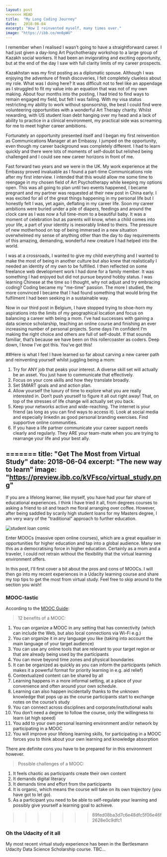 ```yaml
---
layout: post
<<<<<<< HEAD
title:  "My Long Coding Journey"
date:   2018-06-04
excerpt: "How I reinvented myself, many times over."
image: "https://ibb.co/mn6pWU"
---
```


I remember when I realised I wasn’t going to have a straightforward career. I had just given a day-long Art Psychotherapy workshop to a large group of Kazakh social workers. It had been an invigorating and exciting opportunity, but at the end of the day I saw with full clarity limits of my career prospects.

Kazakhstan was my first posting as a diplomatic spouse. Although I was enjoying the adventure of fresh discoveries, I felt completely clueless about my role. What was I doing here? It was difficult not to feel like an appendage as I struggled to fit my value into an equation that was not of my own making. About four months into the posting, I had tried to find ways to remain engaged my field, but felt I was failing. With my visa status restricting my ability to work without sponsorship, the best I could find were volunteering opportunities with a wonderful Art Therapy charity. Whilst rewarding, with US student loan debt hanging over my head and a lack of ability to practice in a clinical environment, my practical side was screaming for me to meet higher career ambitions.

Fortunately an opportunity presented itself and I began my first reinvention as Communications Manager at an Embassy. I jumped on the opportunity, even though my career background was completely different. I had to learn quickly and there were lots of moments of self-doubt but relished being challenged and I could see new career horizons in front of me.

Fast forward two years and we were in the UK. My work experience at the Embassy proved invaluable as I found a part-time Communications role after my first interview. I intended that this would allow me some time to reengage in my chosen field of Art Psychotherapy while keeping my options open. This was all going to plan until two events happened, I became pregnant and my partner was requested at their new post in China early. I was excited for all of the great things happening in my personal life but I honestly felt I was, yet again, deflating in my career life. Soon my career ambitions were buried under a pile of diapers, feedings and around the clock care as I was now a full time-mom to a beautiful baby. It was a moment of celebration but as parents will know, when a child comes into your life, a part of your identity is inexorably linked to theirs. The pressure of new motherhood on top of being immersed in a new situation overwhelmed my sense of anything other than the day to day requirements of this amazing, demanding, wonderful new creature I had helped into the world.

I was at a crossroads, I wanted to give my child everything and I wanted to make the most of being in another culture but also knew that realistically I needed an identity of my own to be fulfilled. I then reflected on some freelance web development work I had done for a family member. It was something I had enjoyed but did not pursue beyond hobby status. I was learning Chinese at the time so I thought, why not adjust and try embracing coding? Coding became my "me-time" passion. The more I studied, the more convinced I became that I had found something that would bring the fulfilment I had been seeking in a sustainable way.

Now in our third post in Belgium, I have stopped trying to shoe-horn my aspirations into the limits of my geographical location and focus on balancing a career with being a mom. I've had successes with gaining a data science scholarship, teaching an online course and finishing an ever increasing number of personal projects.  Some days I’m confident I’m making the right choice and others are full of self-doubt. If that sounds familiar, that’s because we have been on this rollercoaster as coders. Deep down, I know I’ve got this. You’ve got this!

##Here is what I feel I have learned so far about carving a new career path and reinventing yourself whilst juggling being a mom:

1. Try for ANY job that peaks your interest. A diverse skill set will actually be an asset. You just have to communicate that effectively.
2. Focus on your core skills and how they translate broadly.
3. Set SMART goals and and action plan.
4. Allow yourself the luxury of time to explore what you are really interested in. Don’t push yourself to figure it all out right away! That, on top of the stresses of life change will actually set you back.
5. Keep your networks active and wide-reaching. The internet is your friend (as long as you can find ways to access it). Look at social media and especially linkedin as good personal branding exercises. Find supportive online communities.
6. If you have a life partner communicate your career support needs clearly and regularly. They ARE your team-mate when you are trying to rearrange your life and your best ally.

=======
title:  "Get The Most from Virtual Study"
date:   2018-06-04
excerpt: "The new way to learn"
image: "https://preview.ibb.co/kVFsco/virtual_study.png"
---

If you are a lifelong learner, like myself, you have had your fair share of educational experiences. I think I have tried it all, from degrees courses to asking a friend to sit and teach me floral arranging over coffee. However, after being saddled by scarily high student loans for my Masters degree, I am very wary of the "traditional" approach to further education.  

![student loan comic](https://image.ibb.co/icmhco/16a9bc3ee4eb32a87c18cd3c713ef07c.jpg)

Enter MOOCs (massive open online courses), which are a great equaliser in opportunities for higher education and tap into a global audience. Many see this as a democratising force in higher education. Certainly as a mom and a traveler, I could not retrain without the flexibility that the virtual learning environment offers.

In this post, I'll first cover a bit about the pros and cons of MOOCs. I will then go into my recent experiences in a Udacity learning course and share my top tips to get the most from virtual study. Feel free to skip around to the section you wish!

### MOOC-tastic

According to the [MOOC Guide](http://moocguide.wikispaces.com/2.+Benefits+and+challenges+of+a+MOOC):
>12 benefits of a MOOC:
1.    You can organize a MOOC in any setting that has connectivity (which can include the Web, but also local connections via Wi-Fi e.g.)
2.    You can organize it in any language you like (taking into account the main language of your target audience)
3.    You can use any online tools that are relevant to your target region or that are already being used by the participants
4.    You can move beyond time zones and physical boundaries
5.    It can be organized as quickly as you can inform the participants (which makes it a powerful format for priority learning in e.g. aid relief)
6.    Contextualized content can be shared by all
7.    Learning happens in a more informal setting, at a place of your convenience and often around your own schedule.
8.    Learning can also happen incidentally thanks to the unknown knowledge that pops up as the course participants start to exchange notes on the course’s study
9.    You can connect across disciplines and corporate/institutional walls
10.   You don’t need a degree to follow the course, only the willingness to learn (at high speed)
11.   You add to your own personal learning environment and/or network by participating in a MOOC
12.   You will improve your lifelong learning skills, for participating in a MOOC forces you to think about your own learning and knowledge absorption

There are definite cons you have to be prepared for in this environment however.
>Possible challenges of a MOOC:
1.    It feels chaotic as participants create their own content
2.    It demands digital literacy
3.    It demands time and effort from the participants
4.    It is organic, which means the course will take on its own trajectory (you have got to let go).
5.    As a participant you need to be able to self-regulate your learning and possibly give yourself a learning goal to achieve.
>>>>>>> 89fed08ba3d7c6e48dfc5f06e46f2628e0c9dfc1

### Oh the Udacity of it all

My most recent virtual study experience has been in the Bertlesmann Udacity Data Science Scholarship course. TBC...
